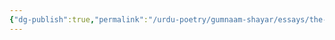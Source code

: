 ```yaml
---
{"dg-publish":true,"permalink":"/urdu-poetry/gumnaam-shayar/essays/the-internal-conflict-of-ghalib/"}
---
```


